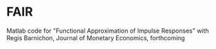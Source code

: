 # FAIR
Matlab code for "Functional Approximation of Impulse Responses" with Regis Barnichon, Journal of Monetary Economics, forthcoming
